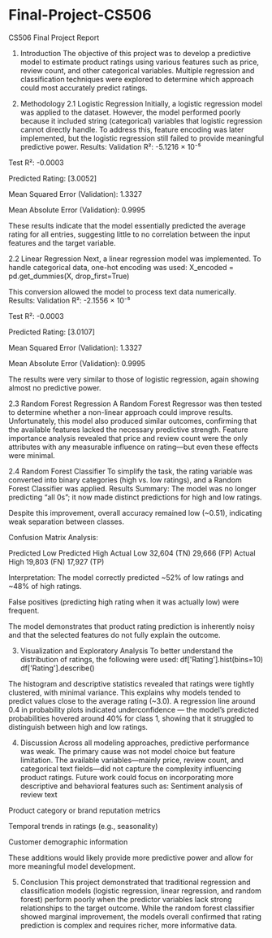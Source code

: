 # Final-Project-CS506
CS506 Final Project Report
1. Introduction
The objective of this project was to develop a predictive model to estimate product ratings using various features such as price, review count, and other categorical variables. Multiple regression and classification techniques were explored to determine which approach could most accurately predict ratings.

2. Methodology
2.1 Logistic Regression
Initially, a logistic regression model was applied to the dataset. However, the model performed poorly because it included string (categorical) variables that logistic regression cannot directly handle.
To address this, feature encoding was later implemented, but the logistic regression still failed to provide meaningful predictive power.
Results:
Validation R²: -5.1216 × 10⁻⁵


Test R²: -0.0003


Predicted Rating: [3.0052]


Mean Squared Error (Validation): 1.3327


Mean Absolute Error (Validation): 0.9995


These results indicate that the model essentially predicted the average rating for all entries, suggesting little to no correlation between the input features and the target variable.

2.2 Linear Regression
Next, a linear regression model was implemented. To handle categorical data, one-hot encoding was used:
X_encoded = pd.get_dummies(X, drop_first=True)

This conversion allowed the model to process text data numerically.
Results:
Validation R²: -2.1556 × 10⁻⁵


Test R²: -0.0003


Predicted Rating: [3.0107]


Mean Squared Error (Validation): 1.3327


Mean Absolute Error (Validation): 0.9995


The results were very similar to those of logistic regression, again showing almost no predictive power.

2.3 Random Forest Regression
A Random Forest Regressor was then tested to determine whether a non-linear approach could improve results. Unfortunately, this model also produced similar outcomes, confirming that the available features lacked the necessary predictive strength.
Feature importance analysis revealed that price and review count were the only attributes with any measurable influence on rating—but even these effects were minimal.

2.4 Random Forest Classifier
To simplify the task, the rating variable was converted into binary categories (high vs. low ratings), and a Random Forest Classifier was applied.
Results Summary:
The model was no longer predicting “all 0s”; it now made distinct predictions for high and low ratings.


Despite this improvement, overall accuracy remained low (~0.51), indicating weak separation between classes.


Confusion Matrix Analysis:


Predicted Low
Predicted High
Actual Low
32,604 (TN)
29,666 (FP)
Actual High
19,803 (FN)
17,927 (TP)

Interpretation:
The model correctly predicted ~52% of low ratings and ~48% of high ratings.


False positives (predicting high rating when it was actually low) were frequent.


The model demonstrates that product rating prediction is inherently noisy and that the selected features do not fully explain the outcome.



3. Visualization and Exploratory Analysis
To better understand the distribution of ratings, the following were used:
df['Rating'].hist(bins=10)
df['Rating'].describe()

The histogram and descriptive statistics revealed that ratings were tightly clustered, with minimal variance. This explains why models tended to predict values close to the average rating (~3.0).
A regression line around 0.4 in probability plots indicated underconfidence — the model’s predicted probabilities hovered around 40% for class 1, showing that it struggled to distinguish between high and low ratings.

4. Discussion
Across all modeling approaches, predictive performance was weak. The primary cause was not model choice but feature limitation. The available variables—mainly price, review count, and categorical text fields—did not capture the complexity influencing product ratings.
Future work could focus on incorporating more descriptive and behavioral features such as:
Sentiment analysis of review text


Product category or brand reputation metrics


Temporal trends in ratings (e.g., seasonality)


Customer demographic information


These additions would likely provide more predictive power and allow for more meaningful model development.

5. Conclusion
This project demonstrated that traditional regression and classification models (logistic regression, linear regression, and random forest) perform poorly when the predictor variables lack strong relationships to the target outcome.
While the random forest classifier showed marginal improvement, the models overall confirmed that rating prediction is complex and requires richer, more informative data.

